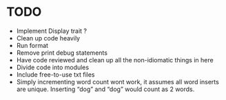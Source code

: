 # TODO
- Implement Display trait ?
- Clean up code heavily
- Run format
- Remove print debug statements
- Have code reviewed and clean up all the non-idiomatic things in here
- Divide code into modules
- Include free-to-use txt files
- Simply incrementing word count wont work, it assumes all word inserts are unique.  Inserting “dog” and “dog” would count as 2 words.
